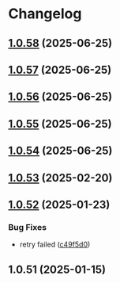 # Changelog

## [1.0.58](https://github.com/awesome-oa-tools/mayohr-auto-punch/compare/1.0.57...1.0.58) (2025-06-25)

## [1.0.57](https://github.com/awesome-oa-tools/mayohr-auto-punch/compare/1.0.56...1.0.57) (2025-06-25)

## [1.0.56](https://github.com/awesome-oa-tools/mayohr-auto-punch/compare/1.0.55...1.0.56) (2025-06-25)

## [1.0.55](https://github.com/awesome-oa-tools/mayohr-auto-punch/compare/1.0.54...1.0.55) (2025-06-25)

## [1.0.54](https://github.com/awesome-oa-tools/mayohr-auto-punch/compare/1.0.53...1.0.54) (2025-06-25)

## [1.0.53](https://github.com/awesome-oa-tools/mayohr-auto-punch/compare/1.0.52...1.0.53) (2025-02-20)

## [1.0.52](https://github.com/awesome-oa-tools/mayohr-auto-punch/compare/1.0.51...1.0.52) (2025-01-23)


### Bug Fixes

* retry failed ([c49f5d0](https://github.com/awesome-oa-tools/mayohr-auto-punch/commit/c49f5d0a7a7d79305ba5b11e356dfe31ae7aa8c0))

## 1.0.51 (2025-01-15)
